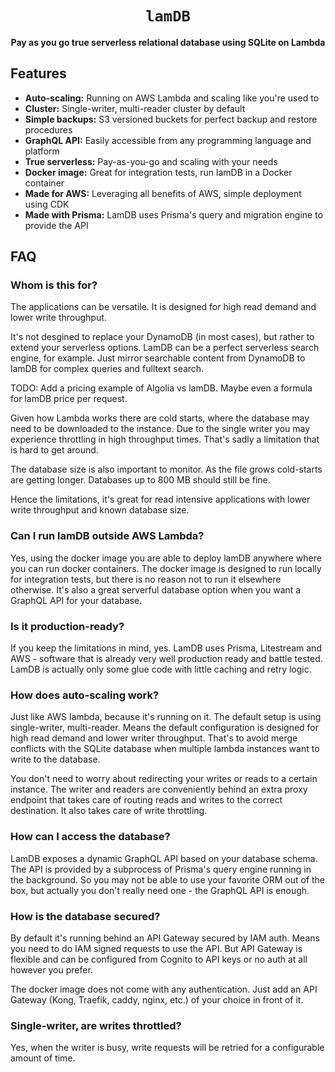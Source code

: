 <div align="center">
  <h1><code>lamDB</code></h1>

  <p>
    <strong>Pay as you go true serverless relational database using SQLite on Lambda</strong>
  </p>
</div>

## Features

- **Auto-scaling:** Running on AWS Lambda and scaling like you're used to
- **Cluster:** Single-writer, multi-reader cluster by default
- **Simple backups:** S3 versioned buckets for perfect backup and restore procedures
- **GraphQL API:** Easily accessible from any programming language and platform
- **True serverless:** Pay-as-you-go and scaling with your needs
- **Docker image:** Great for integration tests, run lamDB in a Docker container
- **Made for AWS:** Leveraging all benefits of AWS, simple deployment using CDK
- **Made with Prisma:** LamDB uses Prisma's query and migration engine to provide the API

## FAQ

### Whom is this for?

The applications can be versatile. It is designed for high read demand and lower write throughput.

It's not desgined to replace your DynamoDB (in most cases), but rather to extend your serverless options. LamDB can be a perfect serverless search engine, for example. Just mirror searchable content from DynamoDB to lamDB for complex queries and fulltext search.

TODO: Add a pricing example of Algolia vs lamDB. Maybe even a formula for lamDB price per request.

Given how Lambda works there are cold starts, where the database may need to be downloaded to the instance. Due to the single writer you may experience throttling in high throughput times. That's sadly a limitation that is hard to get around.

The database size is also important to monitor. As the file grows cold-starts are getting longer.
Databases up to 800 MB should still be fine.

Hence the limitations, it's great for read intensive applications with lower write throughput and known database size.

### Can I run lamDB outside AWS Lambda?

Yes, using the docker image you are able to deploy lamDB anywhere where you can run docker containers.
The docker image is designed to run locally for integration tests, but there is no reason not to run it elsewhere otherwise.
It's also a great serverful database option when you want a GraphQL API for your database.

### Is it production-ready?

If you keep the limitations in mind, yes. LamDB uses Prisma, Litestream and AWS - software that is already very well production ready and battle tested. LamDB is actually only some glue code with little caching and retry logic.

### How does auto-scaling work?

Just like AWS lambda, because it's running on it. The default setup is using single-writer, multi-reader.
Means the default configuration is designed for high read demand and lower writer throughput. That's to avoid merge conflicts with the SQLite database when multiple lambda instances want to write to the database.

You don't need to worry about redirecting your writes or reads to a certain instance. The writer and readers are conveniently behind an extra proxy endpoint that takes care of routing reads and writes to the correct destination. It also takes care of write throttling.

### How can I access the database?

LamDB exposes a dynamic GraphQL API based on your database schema. The API is provided by a subprocess of Prisma's query engine running in the background.
So you may not be able to use your favorite ORM out of the box, but actually you don't really need one - the GraphQL API is enough.

### How is the database secured?

By default it's running behind an API Gateway secured by IAM auth. Means you need to do IAM signed requests to use the API.
But API Gateway is flexible and can be configured from Cognito to API keys or no auth at all however you prefer.

The docker image does not come with any authentication. Just add an API Gateway (Kong, Traefik, caddy, nginx, etc.) of your choice in front of it.

### Single-writer, are writes throttled?

Yes, when the writer is busy, write requests will be retried for a configurable amount of time.
